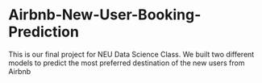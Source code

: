 # Airbnb-New-User-Booking-Prediction
This is our final project for NEU Data Science Class. We built two different models to predict the most preferred destination of the new users from Airbnb
